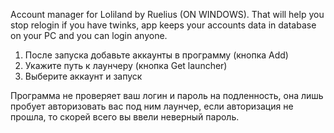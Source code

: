 Account manager for Loliland by Ruelius (ON WINDOWS). That will help you stop relogin if you have twinks, app keeps your accounts data in database on your PC and you can login anyone.
1. После запуска добавьте аккаунты в программу (кнопка Add)
2. Укажите путь к лаунчеру (кнопка Get launcher)
3. Выберите аккаунт и запуск

Программа не проверяет ваш логин и пароль на подленность, она лишь пробует авторизовать вас под ним лаунчер, если авторизация не прошла, то скорей всего вы ввели неверный пароль.
